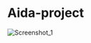 # Aida-project

![Screenshot_1](https://user-images.githubusercontent.com/107684179/193026645-0bc98f5a-7180-41aa-96cc-f882a48d3b35.png)
